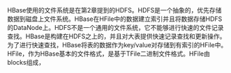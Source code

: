  HBase使用的文件系统是在第2章提到的HDFS。HDFS是一个抽象的，优先存储数据到磁盘上文件系统。HBase在HFile中的数据建立索引并且将数据存储HDFS的DataNode上。HDFS不是一个通用的文件系统，它不能够进行快速的文件记录查找。HBase是构建在HDFS之上的，并且对大表提供快速记录查找和更新操作。为了进行快速查找，HBase将表的数据作为key/value对存储到有索引的HFile中。HFile，作为HBase基本的文件格式，是基于TFile二进制文件格式。HFile由blocks组成，

